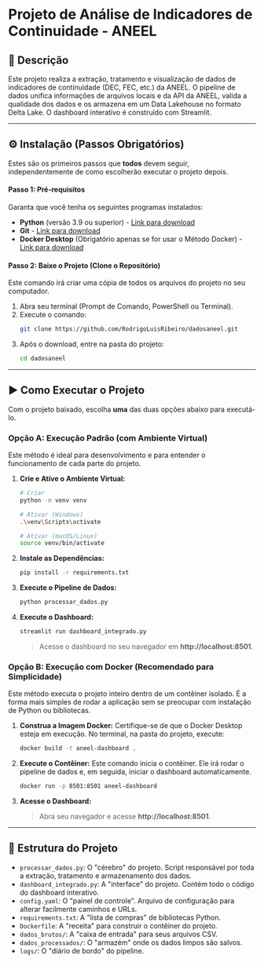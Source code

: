 
# Projeto de Análise de Indicadores de Continuidade - ANEEL

## 🎯 Descrição
Este projeto realiza a extração, tratamento e visualização de dados de indicadores de continuidade (DEC, FEC, etc.) da ANEEL. O pipeline de dados unifica informações de arquivos locais e da API da ANEEL, valida a qualidade dos dados e os armazena em um Data Lakehouse no formato Delta Lake. O dashboard interativo é construído com Streamlit.

---

## ⚙️ Instalação (Passos Obrigatórios)

Estes são os primeiros passos que **todos** devem seguir, independentemente de como escolherão executar o projeto depois.

#### Passo 1: Pré-requisitos
Garanta que você tenha os seguintes programas instalados:
- **Python** (versão 3.9 ou superior) - [Link para download](https://www.python.org/downloads/)
- **Git** - [Link para download](https://git-scm.com/downloads)
- **Docker Desktop** (Obrigatório apenas se for usar o Método Docker) - [Link para download](https://www.docker.com/products/docker-desktop/)

#### Passo 2: Baixe o Projeto (Clone o Repositório)
Este comando irá criar uma cópia de todos os arquivos do projeto no seu computador.
1.  Abra seu terminal (Prompt de Comando, PowerShell ou Terminal).
2.  Execute o comando:
    ```bash
    git clone https://github.com/RodrigoLuisRibeiro/dadosaneel.git
    ```
3.  Após o download, entre na pasta do projeto:
    ```bash
    cd dadosaneel
    ```

---

## ▶️ Como Executar o Projeto

Com o projeto baixado, escolha **uma** das duas opções abaixo para executá-lo.

### Opção A: Execução Padrão (com Ambiente Virtual)

Este método é ideal para desenvolvimento e para entender o funcionamento de cada parte do projeto.

1.  **Crie e Ative o Ambiente Virtual:**
    ```bash
    # Criar
    python -m venv venv
    
    # Ativar (Windows)
    .\venv\Scripts\activate
    
    # Ativar (macOS/Linux)
    source venv/bin/activate
    ```

2.  **Instale as Dependências:**
    ```bash
    pip install -r requirements.txt
    ```

3.  **Execute o Pipeline de Dados:**
    ```bash
    python processar_dados.py
    ```

4.  **Execute o Dashboard:**
    ```bash
    streamlit run dashboard_integrado.py
    ```
    > Acesse o dashboard no seu navegador em **http://localhost:8501**.

### Opção B: Execução com Docker (Recomendado para Simplicidade)

Este método executa o projeto inteiro dentro de um contêiner isolado. É a forma mais simples de rodar a aplicação sem se preocupar com instalação de Python ou bibliotecas.

1.  **Construa a Imagem Docker:**
    Certifique-se de que o Docker Desktop esteja em execução. No terminal, na pasta do projeto, execute:
    ```bash
    docker build -t aneel-dashboard .
    ```

2.  **Execute o Contêiner:**
    Este comando inicia o contêiner. Ele irá rodar o pipeline de dados e, em seguida, iniciar o dashboard automaticamente.
    ```bash
    docker run -p 8501:8501 aneel-dashboard
    ```

3.  **Acesse o Dashboard:**
    > Abra seu navegador e acesse **http://localhost:8501**.

---

## 📂 Estrutura do Projeto
-   `processar_dados.py`: O "cérebro" do projeto. Script responsável por toda a extração, tratamento e armazenamento dos dados.
-   `dashboard_integrado.py`: A "interface" do projeto. Contém todo o código do dashboard interativo.
-   `config.yaml`: O "painel de controle". Arquivo de configuração para alterar facilmente caminhos e URLs.
-   `requirements.txt`: A "lista de compras" de bibliotecas Python.
-   `Dockerfile`: A "receita" para construir o contêiner do projeto.
-   `dados_brutos/`: A "caixa de entrada" para seus arquivos CSV.
-   `dados_processados/`: O "armazém" onde os dados limpos são salvos.
-   `logs/`: O "diário de bordo" do pipeline.